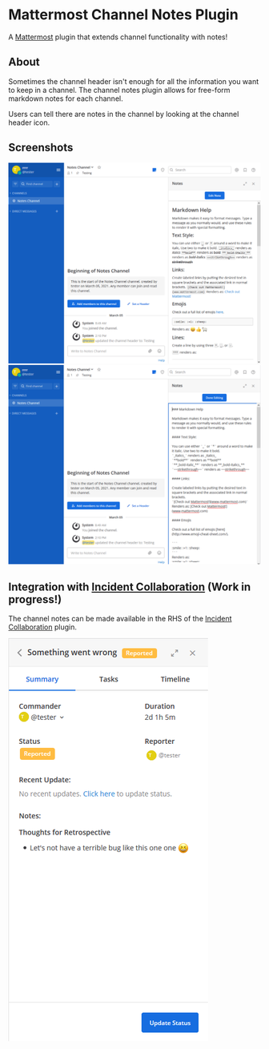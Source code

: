 # Mattermost Channel Notes Plugin

A [Mattermost](https://mattermost.com) plugin that extends channel functionality with notes!

## About

Sometimes the channel header isn't enough for all the information you want to keep in a channel. The channel notes plugin allows for free-form markdown notes for each channel. 

Users can tell there are notes in the channel by looking at the channel header icon.


## Screenshots
![Screenshot 1](./assets/screenshot1.png)
![Screenshot 2](./assets/screenshot2.png)


## Integration with [Incident Collaboration](https://github.com/mattermost/mattermost-plugin-incident-collaboration) (Work in progress!)

The channel notes can be made available in the RHS of the [Incident Collaboration](https://github.com/mattermost/mattermost-plugin-incident-collaboration) plugin.

![Integration Screenshot](./assets/incidentintegration.png)

